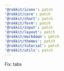 ```yaml
---
'@rokkit/icons': patch
'@rokkit/core': patch
'@rokkit/chart': patch
'@rokkit/form': patch
'@rokkit/input': patch
'@rokkit/layout': patch
'@rokkit/markdown': patch
'@rokkit/themes': patch
'@rokkit/tutorial': patch
'@rokkit/utils': patch
---
```


Fix: tabs
